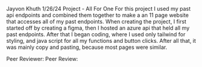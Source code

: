 Jayvon Khuth
1/26/24
Project - All For One
For this project I used my past api endpoints and combined them together to make a an 11 page website that accesses all of my past endpoints. When creating the project, I first started off by creating a figma, then I hosted an azure api that held all my past endpoints. After that I began coding, where I used only tailwind for styling, and java script for all my functions and button clicks. After all that, it was mainly copy and pasting, because most pages were similar.

Peer Reviewer:
Peer Review: